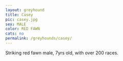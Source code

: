 ```yaml
---
layout: greyhound
title: Casey
pic: casey.jpg
sex: MALE
color: RED FAWN
cats: no
permalink: /greyhounds/casey/
---
```

Striking red fawn male, 7yrs old, with over 200 races.

